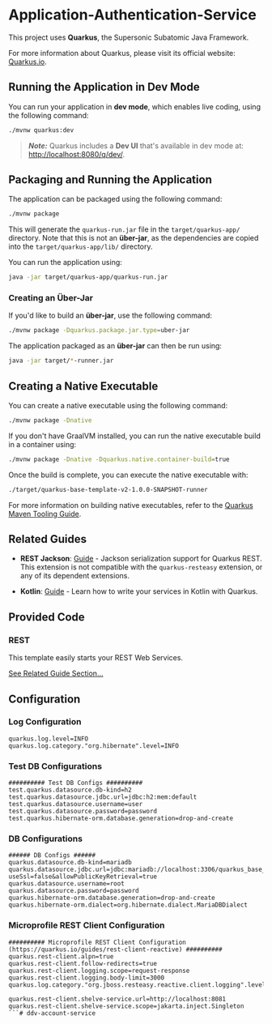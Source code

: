 # Application-Authentication-Service

This project uses **Quarkus**, the Supersonic Subatomic Java Framework.

For more information about Quarkus, please visit its official website: [Quarkus.io](https://quarkus.io/).

## Running the Application in Dev Mode

You can run your application in **dev mode**, which enables live coding, using the following command:

```bash
./mvnw quarkus:dev
```

> **_Note:_** Quarkus includes a **Dev UI** that's available in dev mode at: [http://localhost:8080/q/dev/](http://localhost:8080/q/dev/).

## Packaging and Running the Application

The application can be packaged using the following command:

```bash
./mvnw package
```

This will generate the `quarkus-run.jar` file in the `target/quarkus-app/` directory. Note that this is not an **über-jar**, as the dependencies are copied into the `target/quarkus-app/lib/` directory.

You can run the application using:

```bash
java -jar target/quarkus-app/quarkus-run.jar
```

### Creating an Über-Jar

If you'd like to build an **über-jar**, use the following command:

```bash
./mvnw package -Dquarkus.package.jar.type=uber-jar
```

The application packaged as an **über-jar** can then be run using:

```bash
java -jar target/*-runner.jar
```

## Creating a Native Executable

You can create a native executable using the following command:

```bash
./mvnw package -Dnative
```

If you don't have GraalVM installed, you can run the native executable build in a container using:

```bash
./mvnw package -Dnative -Dquarkus.native.container-build=true
```

Once the build is complete, you can execute the native executable with:

```bash
./target/quarkus-base-template-v2-1.0.0-SNAPSHOT-runner
```

For more information on building native executables, refer to the [Quarkus Maven Tooling Guide](https://quarkus.io/guides/maven-tooling).

## Related Guides

- **REST Jackson**: [Guide](https://quarkus.io/guides/rest#json-serialisation) - Jackson serialization support for Quarkus REST. This extension is not compatible with the `quarkus-resteasy` extension, or any of its dependent extensions.

- **Kotlin**: [Guide](https://quarkus.io/guides/kotlin) - Learn how to write your services in Kotlin with Quarkus.

## Provided Code

### REST

This template easily starts your REST Web Services.

[See Related Guide Section...](https://quarkus.io/guides/getting-started-reactive#reactive-jax-rs-resources)

## Configuration

### Log Configuration
```properties
quarkus.log.level=INFO
quarkus.log.category."org.hibernate".level=INFO
```

### Test DB Configurations
```properties
########## Test DB Configs ##########
test.quarkus.datasource.db-kind=h2
test.quarkus.datasource.jdbc.url=jdbc:h2:mem:default
test.quarkus.datasource.username=user
test.quarkus.datasource.password=password
test.quarkus.hibernate-orm.database.generation=drop-and-create
```

### DB Configurations
```properties
###### DB Configs ######
quarkus.datasource.db-kind=mariadb
quarkus.datasource.jdbc.url=jdbc:mariadb://localhost:3306/quarkus_base_template_db?useSsl=false&allowPublicKeyRetrieval=true
quarkus.datasource.username=root
quarkus.datasource.password=password
quarkus.hibernate-orm.database.generation=drop-and-create
quarkus.hibernate-orm.dialect=org.hibernate.dialect.MariaDBDialect
```

### Microprofile REST Client Configuration
```properties
########## Microprofile REST Client Configuration (https://quarkus.io/guides/rest-client-reactive) ##########
quarkus.rest-client.alpn=true
quarkus.rest-client.follow-redirects=true
quarkus.rest-client.logging.scope=request-response
quarkus.rest-client.logging.body-limit=3000
quarkus.log.category."org.jboss.resteasy.reactive.client.logging".level=DEBUG

quarkus.rest-client.shelve-service.url=http://localhost:8081
quarkus.rest-client.shelve-service.scope=jakarta.inject.Singleton
```# ddv-account-service
